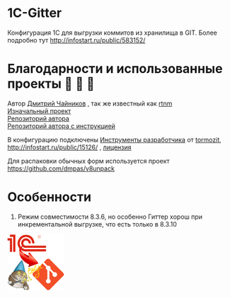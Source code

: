 # 1C-Gitter 
Конфигурация 1С для выгрузки коммитов из хранилища в GIT. Более подробно тут http://infostart.ru/public/583152/

# Благодарности и использованные проекты :clap: :clap: :clap:

Автор [Дмитрий Чайников](https://bitbucket.org/rtnm) , так же известный как [rtnm](http://infostart.ru/profile/39075/)   
[Изначальный проект](http://infostart.ru/public/273126/)    
[Репозиторий автора](https://bitbucket.org/rtnm/gitter)  
[Репозиторий автора с инструкцией](https://bitbucket.org/rtnm/gittertutorial)  

В конфигурацию подключены [Инструменты разработчика](http://devtool1c.ucoz.ru/) от [tormozit](http://infostart.ru/profile/1184/), http://infostart.ru/public/15126/ , [лицензия](http://devtool1c.ucoz.ru/index/uslovija_ispolzovanija/0-6) 

Для распаковки обычных форм используется проект https://github.com/dmpas/v8unpack

# Особенности

1. Режим совместимости 8.3.6, но особенно Гиттер хорош при инкрементальной выгрузке, что есть только в 8.3.10






![Logo](/images/Logo.png)
